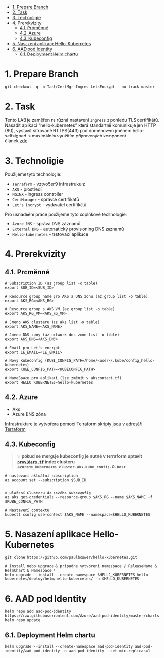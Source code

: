 - [1. Prepare Branch](#1-prepare-branch)
- [2. Task](#2-task)
- [3. Technoligie](#3-technoligie)
- [4. Prerekvizity](#4-prerekvizity)
	- [4.1. Proměnné](#41-proměnné)
	- [4.2. Azure](#42-azure)
	- [4.3. Kubeconfig](#43-kubeconfig)
- [5. Nasazení aplikace Hello-Kubernetes](#5-nasazení-aplikace-hello-kubernetes)
- [6. AAD pod Identity](#6-aad-pod-identity)
	- [6.1. Deployment Helm chartu](#61-deployment-helm-chartu)


# 1. Prepare Branch
```
git checkout -q -b Task/CertMgr-Ingres-LetsEncrypt --no-track master
```
# 2. Task

Tento LAB je zaměřen na různá nastavení `Ingress` z pohledu TLS certifikátů.  
Nasadit aplikaci "hello-kubernetes" která standartně komunikuje jen HTTP (80), vystavit šifrovaně HTTPS(443) pod doménovým jménem hello-selfsigned.<DOMAIN> s maximálním využitím připravených komponent.  
článek [zde](https://kube-labs.notion.site/kube-labs/Copy-of-AKS-DNS-CertManager-Ingress-Controller-LetsEncrypt-e1903e963f264b6baa0893107816a6ce)

# 3. Technoligie

Použijeme tyto technologie:

- `Terraform` - vztvo5en9 infrastrukurz
- `AKS` - prostředí
- `NGINX` - ingress controller
- `CertManager` - správce certifikátů
- `Let's Encrypt` - vydavatel certifikátů

Pro usnadnění práce použijeme tyto doplňkové technologie:
- `Azure DNS` - správa DNS záznamů
- `External DNS` - automatický provisioning DNS záznamů
- `Hello-kubernetes` - testovací aplikace


# 4. Prerekvizity
## 4.1. Proměnné
```
# Subscription ID (az group list -o table)
export SUB_ID=<SUB_ID> 

# Resource group name pro AKS a DNS zonu (az group list -o table)
export AKS_RG=<AKS_RG>

# Resource group s AKS VM (az group list -o table)
export AKS_RG_VM=<AKS_RG_VM>

# Jmeno AKS clusteru (az aks list -o table)
export AKS_NAME=<AKS_NAME>

# Jmeno DNS zony (az network dns zone list -o table)
export AKS_DNS=<AKS_DNS>

# Email pro Let's encrypt
export LE_EMAIL=<LE_EMAIL>

# Nový Kubeconfig (KUBE_CONFIG_PATH=/home/<user>/.kube/config_hello-kubernetes)
export KUBE_CONFIG_PATH=<KUBECONFIG_PATH>

# NameSpace pro aplikaci (lze změnit v akscontent.tf)
export HELLO_KUBERNETES=hello-kubernetes
```

## 4.2. Azure

- Aks
- Azure DNS zóna

Infrastrukture je vytvořena pomocí Terraform skripty jsou v adresáři [Terraform](/infra)

## 4.3. Kubeconfig
>:bulb: **pokud se merguje kubeconfig je nutné v terraform uptavit [`providers.tf`](/infra/providers.tf) index clusteru `azurerm_kubernetes_cluster.aks.kube_config.`0`.host`**
```
# nastevaní aktuální subscription
az account set --subscription $SUB_ID


# Uložení Clusteru do nového Kubeconfig 
az aks get-credentials --resource-group $AKS_RG --name $AKS_NAME -f $KUBE_CONFIG_PATH

# Nastavení contextu
kubectl config use-context $AKS_NAME --namespace=$HELLO_KUBERNETES
```
# 5. Nasazení aplikace Hello-Kubernetes
```
git clone https://github.com/paulbouwer/hello-kubernetes.git
 
# Install nebo upgrade & pripadne vytvoreni namespace / ReleaseName & HelmChart & Namespace \
helm upgrade --install --create-namespace $HELLO_KUBERNETES hello-kubernetes/deploy/helm/hello-kubernetes/ -n $HELLO_KUBERNETES
  ```


# 6. AAD pod Identity 
```
helm repo add aad-pod-identity https://raw.githubusercontent.com/Azure/aad-pod-identity/master/charts
helm repo update
```

## 6.1. Deployment Helm chartu
```
helm upgrade --install --create-namespace aad-pod-identity aad-pod-identity/aad-pod-identity -n aad-pod-identity --set mic.replicas=1
```